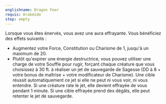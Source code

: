 ```yaml
---
englishname: Dragon Fear
requis: Drakéïde
step: empty
---
```

Lorsque vous êtes énervés, vous avez une aura effrayante. Vous bénéficiez des effets suivants : 

 - Augmentez votre Force, Constitution ou Charisme de 1, jusqu'à un maximum de 20.
 - Plutôt qu'expirer une énergie destructrice, vous pouvez utiliser une charge de votre Souffle pour rugir, forçant chaque créature que vous choisissez à 30 ft. à réaliser un jet de sauvegarde de Sagesse (DD à 8 + votre bonus de maîtrise + votre modificateur de Charisme). Une cible réussit automatiquement ce jet si elle ne peut ni vous voir, ni vous entendre. Si une créature rate le jet, elle devient effrayée de vous pendant 1 minute. Si une cible effrayée prend des dégâts, elle peut retenter le jet de sauvegarde.
